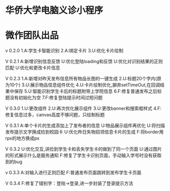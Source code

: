 # 华侨大学电脑义诊小程序  
# 微作团队出品  

v 0.2.0
1.A:学生卡智能识别
2.A:绑定卡片
3.U:优化卡片绘制

V 0.2.1
A:新增识别信息反馈
U:优化登陆loading和反馈
U:优化对识别结果的正则匹配
U:优化和更改卡片信息

V 0.2.3
1.A:新增对昨天发布信息所有物品长图的一键生成
2.U:标题20个字内(原为10个)
3.U:展示物品信息组件优化
4.U:卡片绘制优化,摒弃setTimeOut,在回调结果中保存
5.U:智能识别学生卡后的标题附带上学院信息
6.F:修复普通发布之后标题没有初始化为空
7.F:修复登陆提示时间过短问题

V 0.3.0
1.U:更改组件
2.U:再次优化展示组件
3.U:更改banner和搜索框样式
4.F:修复信息过多，canvas高度不够问题，只绘制标题

V 0.3.1
A:单个卡片的生成添加上了发布者的信息
U:物品展示组件再优化
U:将扫描发布提示文字换成捡到校园卡
U:优化昨日失物招领信息卡片的生成
F:将border用rpx的地方换成px

V 0.3.2
U:优化交互,讲捡到学生卡和丢失学生卡的做到了同一个页面
U:通过图片的形式展示什么是服务通知
F:修复了学生卡识别页面，手动输入学号时没有获取到的bug

v 0.3.3
A:对输入进行正则匹配
F:普通发布页面跳转到发布学生卡页面

V 0.3.4
F:修复了错别字：登陆->登录,进一步封装了登录提示方法